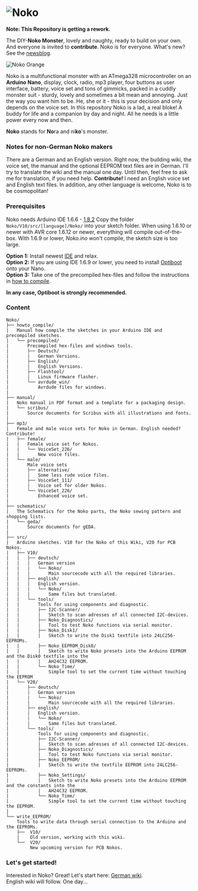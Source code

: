 # ![Noko](http://www.nikolairadke.de/NOKO/noko_back.jpg)
  
**Note: This Repository is getting a rework.**

The DIY-**Noko Monster**, lovely and naughty, ready to build on your own. And everyone is invited to **contribute**. Noko is for everyone. What's new? See the [newsblog](https://github.com/NikolaiRadke/NOKO/tree/master/NEWS.md).  
  
![Noko Orange](http://www.nikolairadke.de/NOKO/noko_echt.png)  

Noko is a multifunctional monster with an ATmega328  microcontroller on an **Arduino Nano**, display, clock, radio, mp3 player, four buttons as user interface, battery, voice set and  tons of gimmicks, packed in a cuddly monster suit - sturdy,
lovely and sometimes a bit mean and annoying. Just the way you want him to be. He, she or it - this is your decision     and only depends on the voice set. In this repository Noko is a lad, a real bloke! A buddy for life and a companion by day and night. All he needs is a little power every now and then.  

**Noko** stands for **No**ra and ni**ko**'s monster.

### Notes for non-German Noko makers
There are a German and an English version. Right now, the building wiki, the voice set, the manual and the optional EEPROM text files are in German. I'll try to translate the wiki and the manual one day. Until then, feel free to ask me for translation, if you need help. **Contribute!** I need an English voice set and English text files. In addition, any other language is welcome, Noko is to be cosmopolitan!

### Prerequisites
Noko needs Arduino IDE 1.6.6 - [1.8.2](https://www.arduino.cc/en/Main/Software) Copy the folder `Noko/V10/src/[language]/Noko/` into your sketch folder. When using 1.6.10 or newer with AVR core 1.6.12 or newer, everything will compile out-of-the-box. With 1.6.9 or lower, *Noko.ino* won't compile, the sketch size is too large. 

**Option 1:** Install newest  [IDE](https://www.arduino.cc/en/Main/Software) and relax.  
**Option 2:** If you are using IDE 1.6.9 or lower, you need to install [Optiboot](https://github.com/Optiboot/optiboot) onto your Nano.  
**Option 3:** Take one of the precompiled hex-files and follow the instructions in [how to compile](https://github.com/NikolaiRadke/Noko/tree/master/howto_compile).  

**In any case, Optiboot is strongly recommended.**

### Content

```
Noko/
├── howto_compile/
|   Manual how compile the sketches in your Arduino IDE and precompiled sketches.  
|   └── precompiled/
|       Precompiled hex-files and windows tools.
|       ├── Deutsch/
|       |   German Versions.
|       ├── English/
|       |   English Versions.
|       ├── Flashtool/
|       |   Linux firmware flasher.
|       └── avrdude_win/
|           Avrdude files for windows.
|
├── manual/
|   Noko manual in PDF format and a template for a packaging design.
|   └── scribus/
|       Source documents for Scribus with all illustrations and fonts.
|
├── mp3/
|   Female and male voice sets for Noko in German. English needed? Contribute!
|   ├── female/  
|   |   Female voice set for Nokos.
|   |   └── VoiceSet_226/
|   |       New voice files.
|   └── male/
|       Male voice sets
|       ├── alternative/
|       |   Some less rude voice files.
|       ├── VoiceSet_111/
|       |   Voice set for older Nokos.
|       └── VoiceSet_226/
|           Enhanced voice set.
| 
├── schematics/
|   The Schematics for the Noko parts, the Noko sewing pattern and shopping lists.
|   └── geda/
|       Source documents for gEDA.
|
├── src/
|   Arduino sketches. V10 for the Noko of this Wiki, V20 for PCB Nokos.  
|   ├── V10/
|   |   ├── deutsch/
|   |   |   German version
|   |   |   └── Noko/
|   |   |       Main sourcecode with all the required libraries.
|   |   ├── english/
|   |   |   English version. 
|   |   |   └── Noko/
|   |   |       Same files but translated. 
|   |   └── tools/
|   |       Tools for using components and diagnostic.    
|   |       ├── I2C-Scanner/
|   |       |   Sketch to scan adresses of all connected I2C-devices.
|   |       ├── Noko_Diagnostics/
|   |       |   Tool to test Noko functions via serial monitor.
|   |       ├── Noko_Disk1/
|   |       |   Sketch to write the Disk1 textfile into 24LC256-EEPROMs.
|   |       ├── Noko_EEPROM_Disk0/
|   |       |   Sketch to write Noko presets into the Arduino EEPROM and the Disk0 textfile into the
|   |       |   AH24C32 EEPROM.
|   |       └── Noko_Time/
|   |           Simple tool to set the current time without touching the EEPROM
|   └── V20/
|       ├── deutsch/
|       |   German version
|       |   └── Noko/
|       |       Main sourcecode with all the required libraries.
|       ├── english/
|       |   English version. 
|       |   └── Noko/
|       |       Same files but translated. 
|       └── tools/
|           Tools for using components and diagnostic.    
|           ├── I2C-Scanner/
|           |   Sketch to scan adresses of all connected I2C-devices.
|           ├── Noko_Diagnostics/
|           |   Tool to test Noko functions via serial monitor.
|           ├── Noko_EEPROM/
|           |   Sketch to write the textfile EEPROM into 24LC256-EEPROMs.
|           ├── Noko_Settings/
|           |   Sketch to write Noko presets into the Arduino EEPROM and the constants into the
|           |   AH24C32 EEPROM.
|           └── Noko_Time/
|               Simple tool to set the current time without touching the EEPROM.
|    
└── write_EEPROM/
    Tools to write data through serial connection to the Arduino and the EEPROMs. 
    ├──  V10/
    |    Old version, working with this wiki.  
    └──  V20/
         New upcoming version for PCB Nokos.
```
### Let's get started!

Interested in Noko? Great! Let's start here: [German wiki](https://github.com/NikolaiRadke/Noko/wiki).  
English wiki will follow. One day...
